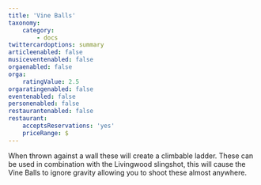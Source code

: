 ```yaml
---
title: 'Vine Balls'
taxonomy:
    category:
        - docs
twittercardoptions: summary
articleenabled: false
musiceventenabled: false
orgaenabled: false
orga:
    ratingValue: 2.5
orgaratingenabled: false
eventenabled: false
personenabled: false
restaurantenabled: false
restaurant:
    acceptsReservations: 'yes'
    priceRange: $
---
```


When thrown against a wall these will create a climbable ladder. These can be used in combination with the Livingwood slingshot, this will cause the Vine Balls to ignore gravity allowing you to shoot these almost anywhere.

